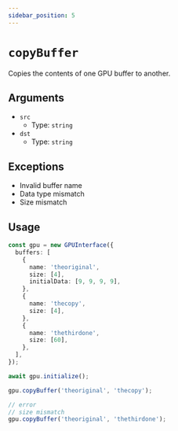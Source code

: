 ```yaml
---
sidebar_position: 5
---
```


# `copyBuffer`

Copies the contents of one GPU buffer to another.

## Arguments

- `src`
  - Type: `string`
- `dst`
  - Type: `string`

## Exceptions

- Invalid buffer name
- Data type mismatch
- Size mismatch

## Usage

```ts
const gpu = new GPUInterface({
  buffers: [
    {
      name: 'theoriginal',
      size: [4],
      initialData: [9, 9, 9, 9],
    },
    {
      name: 'thecopy',
      size: [4],
    },
    {
      name: 'thethirdone',
      size: [60],
    },
  ],
});

await gpu.initialize();

gpu.copyBuffer('theoriginal', 'thecopy');

// error
// size mismatch
gpu.copyBuffer('theoriginal', 'thethirdone');
```
